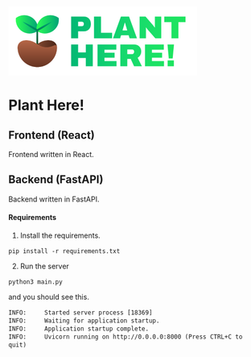 ![Plant Here Logo](https://raw.githubusercontent.com/GeorgeBerdovskiy/plant-here/main/static/Logo.png)
# Plant Here!

## Frontend (React)
Frontend written in React.

## Backend (FastAPI)
Backend written in FastAPI.

#### Requirements
1. Install the requirements.
```
pip install -r requirements.txt
```

2. Run the server
```
python3 main.py
```
and you should see this.
```
INFO:     Started server process [18369]
INFO:     Waiting for application startup.
INFO:     Application startup complete.
INFO:     Uvicorn running on http://0.0.0.0:8000 (Press CTRL+C to quit)
```

